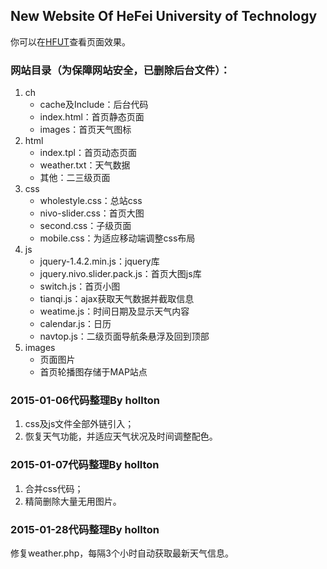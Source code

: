 ## New Website Of HeFei University of Technology
你可以在[HFUT](http://www.hfut.edu.cn "合肥工业大学")查看页面效果。
### 网站目录（为保障网站安全，已删除后台文件）：
1. ch
   + cache及Include：后台代码
   + index.html：首页静态页面
   + images：首页天气图标
2. html
   + index.tpl：首页动态页面
   + weather.txt：天气数据
   + 其他：二三级页面
3. css
   + wholestyle.css：总站css
   + nivo-slider.css：首页大图
   + second.css：子级页面
   + mobile.css：为适应移动端调整css布局
4. js
   + jquery-1.4.2.min.js：jquery库
   + jquery.nivo.slider.pack.js：首页大图js库
   + switch.js：首页小图
   + tianqi.js：ajax获取天气数据并截取信息
   + weatime.js：时间日期及显示天气内容
   + calendar.js：日历
   + navtop.js：二级页面导航条悬浮及回到顶部
5. images
   + 页面图片
   + 首页轮播图存储于MAP站点

### 2015-01-06代码整理By hollton
1. css及js文件全部外链引入；
2. 恢复天气功能，并适应天气状况及时间调整配色。

### 2015-01-07代码整理By hollton
1. 合并css代码；
2. 精简删除大量无用图片。

### 2015-01-28代码整理By hollton
修复weather.php，每隔3个小时自动获取最新天气信息。
